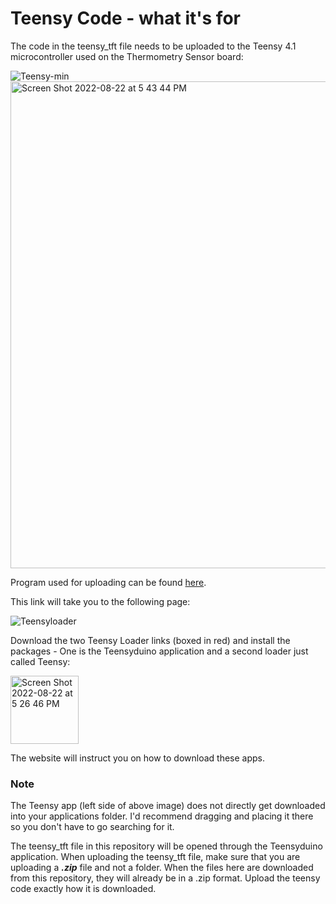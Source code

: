# Teensy Code - what it's for

The code in the teensy_tft file needs to be uploaded to the Teensy 4.1 microcontroller used on the Thermometry Sensor board:


![Teensy-min](https://user-images.githubusercontent.com/108306069/186031393-ab272727-d524-465a-8bb0-4282cfe1d6a7.png)
<img width="779" alt="Screen Shot 2022-08-22 at 5 43 44 PM" src="https://user-images.githubusercontent.com/108306069/186031592-809fb829-91d5-4f96-82c8-fb6fc05c4156.png">


Program used for uploading can be found [here](https://www.pjrc.com/teensy/loader_mac.html).

This link will take you to the following page:

![Teensyloader](https://user-images.githubusercontent.com/108306069/186031658-57f1bef5-96a6-42bf-a0ae-659622360989.png)


Download the two Teensy Loader links (boxed in red) and install the packages - One is the Teensyduino application and a second loader just called Teensy:

<img width="109" alt="Screen Shot 2022-08-22 at 5 26 46 PM" src="https://user-images.githubusercontent.com/108306069/186031696-5f7bca8f-2793-48db-b046-78d3197082d3.png">

The website will instruct you on how to download these apps.

### **Note** 

The Teensy app (left side of above image) does not directly get downloaded into your applications folder.
I'd recommend dragging and placing it there so you don't have to go searching for it.



The teensy_tft file in this repository will be opened through the Teensyduino application. 
When uploading the teensy_tft file, make sure that you are uploading a ***.zip*** file and not a folder.
When the files here are downloaded from this repository, they will already be in a .zip format.
Upload the teensy code exactly how it is downloaded.
